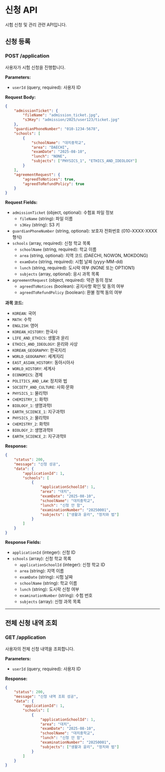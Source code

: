 # 신청 API

시험 신청 및 관리 관련 API입니다.

## 신청 등록

### POST /application

사용자가 시험 신청을 진행합니다.

**Parameters:**

-   `userId` (query, required): 사용자 ID

**Request Body:**

```json
{
    "admissionTicket": {
        "fileName": "admission_ticket.jpg",
        "s3Key": "admission/2025/user123/ticket.jpg"
    },
    "guardianPhoneNumber": "010-1234-5678",
    "schools": [
        {
            "schoolName": "대치중학교",
            "area": "DAECHI",
            "examDate": "2025-08-10",
            "lunch": "NONE",
            "subjects": ["PHYSICS_1", "ETHICS_AND_IDEOLOGY"]
        }
    ],
    "agreementRequest": {
        "agreedToNotices": true,
        "agreedToRefundPolicy": true
    }
}
```

**Request Fields:**

-   `admissionTicket` (object, optional): 수험표 파일 정보
    -   `fileName` (string): 파일 이름
    -   `s3Key` (string): S3 키
-   `guardianPhoneNumber` (string, optional): 보호자 전화번호 (010-XXXX-XXXX 형식)
-   `schools` (array, required): 신청 학교 목록
    -   `schoolName` (string, required): 학교 이름
    -   `area` (string, optional): 지역 코드 (DAECHI, NOWON, MOKDONG)
    -   `examDate` (string, required): 시험 날짜 (yyyy-MM-dd)
    -   `lunch` (string, required): 도시락 여부 (NONE 또는 OPTION1)
    -   `subjects` (array, optional): 응시 과목 목록
-   `agreementRequest` (object, required): 약관 동의 정보
    -   `agreedToNotices` (boolean): 공지사항 확인 및 동의 여부
    -   `agreedToRefundPolicy` (boolean): 환불 정책 동의 여부

**과목 코드:**

-   `KOREAN`: 국어
-   `MATH`: 수학
-   `ENGLISH`: 영어
-   `KOREAN_HISTORY`: 한국사
-   `LIFE_AND_ETHICS`: 생활과 윤리
-   `ETHICS_AND_IDEOLOGY`: 윤리와 사상
-   `KOREAN_GEOGRAPHY`: 한국지리
-   `WORLD_GEOGRAPHY`: 세계지리
-   `EAST_ASIAN_HISTORY`: 동아시아사
-   `WORLD_HISTORY`: 세계사
-   `ECONOMICS`: 경제
-   `POLITICS_AND_LAW`: 정치와 법
-   `SOCIETY_AND_CULTURE`: 사회·문화
-   `PHYSICS_1`: 물리학Ⅰ
-   `CHEMISTRY_1`: 화학Ⅰ
-   `BIOLOGY_1`: 생명과학Ⅰ
-   `EARTH_SCIENCE_1`: 지구과학Ⅰ
-   `PHYSICS_2`: 물리학Ⅱ
-   `CHEMISTRY_2`: 화학Ⅱ
-   `BIOLOGY_2`: 생명과학Ⅱ
-   `EARTH_SCIENCE_2`: 지구과학Ⅱ

**Response:**

```json
{
    "status": 200,
    "message": "신청 성공",
    "data": {
        "applicationId": 1,
        "schools": [
            {
                "applicationSchoolId": 1,
                "area": "대치",
                "examDate": "2025-08-10",
                "schoolName": "대치중학교",
                "lunch": "신청 안 함",
                "examinationNumber": "20250001",
                "subjects": ["생활과 윤리", "정치와 법"]
            }
        ]
    }
}
```

**Response Fields:**

-   `applicationId` (integer): 신청 ID
-   `schools` (array): 신청 학교 목록
    -   `applicationSchoolId` (integer): 신청 학교 ID
    -   `area` (string): 지역 이름
    -   `examDate` (string): 시험 날짜
    -   `schoolName` (string): 학교 이름
    -   `lunch` (string): 도시락 신청 여부
    -   `examinationNumber` (string): 수험 번호
    -   `subjects` (array): 신청 과목 목록

---

## 전체 신청 내역 조회

### GET /application

사용자의 전체 신청 내역을 조회합니다.

**Parameters:**

-   `userId` (query, required): 사용자 ID

**Response:**

```json
{
    "status": 200,
    "message": "신청 내역 조회 성공",
    "data": {
        "applicationId": 1,
        "schools": [
            {
                "applicationSchoolId": 1,
                "area": "대치",
                "examDate": "2025-08-10",
                "schoolName": "대치중학교",
                "lunch": "신청 안 함",
                "examinationNumber": "20250001",
                "subjects": ["생활과 윤리", "정치와 법"]
            }
        ]
    }
}
```
